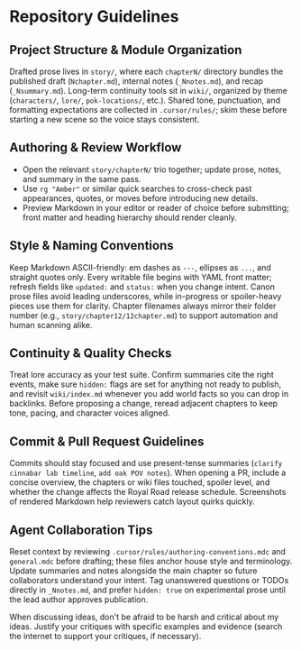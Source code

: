 # Repository Guidelines

## Project Structure & Module Organization
Drafted prose lives in `story/`, where each `chapterN/` directory bundles the published draft (`Nchapter.md`), internal notes (`_Nnotes.md`), and recap (`_Nsummary.md`). Long-term continuity tools sit in `wiki/`, organized by theme (`characters/`, `lore/`, `pok-locations/`, etc.). Shared tone, punctuation, and formatting expectations are collected in `.cursor/rules/`; skim these before starting a new scene so the voice stays consistent.

## Authoring & Review Workflow
- Open the relevant `story/chapterN/` trio together; update prose, notes, and summary in the same pass.
- Use `rg "Amber"` or similar quick searches to cross-check past appearances, quotes, or moves before introducing new details.
- Preview Markdown in your editor or reader of choice before submitting; front matter and heading hierarchy should render cleanly.

## Style & Naming Conventions
Keep Markdown ASCII-friendly: em dashes as `---`, ellipses as `...`, and straight quotes only. Every writable file begins with YAML front matter; refresh fields like `updated:` and `status:` when you change intent. Canon prose files avoid leading underscores, while in-progress or spoiler-heavy pieces use them for clarity. Chapter filenames always mirror their folder number (e.g., `story/chapter12/12chapter.md`) to support automation and human scanning alike.

## Continuity & Quality Checks
Treat lore accuracy as your test suite. Confirm summaries cite the right events, make sure `hidden:` flags are set for anything not ready to publish, and revisit `wiki/index.md` whenever you add world facts so you can drop in backlinks. Before proposing a change, reread adjacent chapters to keep tone, pacing, and character voices aligned.

## Commit & Pull Request Guidelines
Commits should stay focused and use present-tense summaries (`clarify cinnabar lab timeline`, `add oak POV notes`). When opening a PR, include a concise overview, the chapters or wiki files touched, spoiler level, and whether the change affects the Royal Road release schedule. Screenshots of rendered Markdown help reviewers catch layout quirks quickly.

## Agent Collaboration Tips
Reset context by reviewing `.cursor/rules/authoring-conventions.mdc` and `general.mdc` before drafting; these files anchor house style and terminology. Update summaries and notes alongside the main chapter so future collaborators understand your intent. Tag unanswered questions or TODOs directly in `_Nnotes.md`, and prefer `hidden: true` on experimental prose until the lead author approves publication.

When discussing ideas, don't be afraid to be harsh and critical about my ideas. Justify your critiques with specific examples and evidence (search the internet to support your critiques, if necessary).
